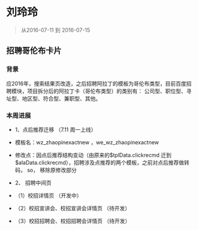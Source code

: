 # 刘玲玲

> 从2016-07-11 到 2016-07-15

## 招聘哥伦布卡片 

### 背景
应2016年，搜索结果页改造，之后招聘阿拉丁的模板为哥伦布类型，目前百度招聘模块，项目拆分后的阿拉丁卡（哥伦布类型）的类别有：
公司型、职位型、寻址型、地区型、符合型、兼职型、其他。

### 本周进展
* 1、点后推荐迁移 （7.11 周一上线）
*  模板名：wz_zhaopinexactnew ，we_wz_zhaopinexactnew
*  修改点：因点后推荐结构变动（由原来的$tplData.clickrecmd 迁到 $alaData.clickrecmd），招聘涉及点推荐的两个模板，之前对点后推荐做转码，
   so， 移除原修改部分

* 2、 招聘中间页 
*  （1）校招详情页 （开发中）
*  （2）校招宣讲会、校招宣讲会详情页 （待开发） 
*  （3）校招招聘会、校招招聘会详情页 （待开发）